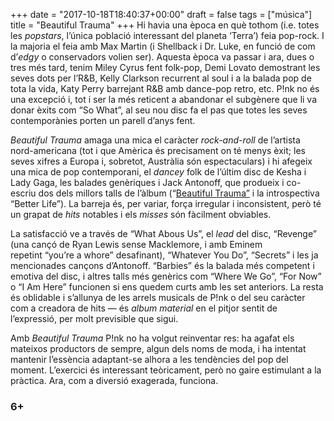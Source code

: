 +++
date = "2017-10-18T18:40:37+00:00"
draft = false
tags = ["música"]
title = "Beautiful Trauma"
+++
Hi havia una època en què tothom (i.e. totes les _popstars_, l’única població interessant del planeta ‘Terra’) feia pop-rock. I la majoria el feia amb Max Martin (i Shellback i Dr. Luke, en funció de com d’_edgy_ o conservadors volien ser). Aquesta època va passar i ara, dues o tres més tard, tenim Miley Cyrus fent folk-pop, Demi Lovato demostrant les seves dots per l’R&B, Kelly Clarkson recurrent al soul i a la balada pop de tota la vida, Katy Perry barrejant R&B amb dance-pop retro, etc. P!nk no és una excepció i, tot i ser la més reticent a abandonar el subgènere que li va donar èxits com “So What”, al seu nou disc fa el pas que totes les seves contemporànies porten un parell d’anys fent.

<!-- more -->

_Beautiful Trauma_ amaga una mica el caràcter _rock-and-roll_ de l’artista nord-americana (tot i que Amèrica és precisament on té menys èxit; les seves xifres a Europa i, sobretot, Austràlia són espectaculars) i hi afegeix una mica de pop contemporani, el _dancey_ folk de l’últim disc de Kesha i Lady Gaga, les balades genèriques i Jack Antonoff, que produeix i co-escriu dos dels millors talls de l’àlbum (“[Beautiful Trauma”](http://enricllonch.com/post/165894357189/track-review-beautiful-trauma) i la introspectiva “Better Life”). La barreja és, per variar, força irregular i inconsistent, però té un grapat de _hits_ notables i els _misses_ són fàcilment obviables. 

La satisfacció ve a través de “What Abous Us”, el _lead_ del disc, “Revenge” (una cançó de Ryan Lewis sense Macklemore, i amb Eminem repetint “you’re a whore” desafinant), “Whatever You Do”, “Secrets” i les ja mencionades cançons d’Antonoff. “Barbies” és la balada més competent i emotiva del disc, i altres talls més genèrics com “Where We Go”, “For Now” o “I Am Here” funcionen si ens quedem curts amb les set anteriors. La resta és oblidable i s’allunya de les arrels musicals de P!nk o del seu caràcter com a creadora de hits — és _album material_ en el pitjor sentit de l’expressió, per molt previsible que sigui.

Amb _Beautiful Trauma_ P!nk no ha volgut reinventar res: ha agafat els mateixos productors de sempre, algun dels noms de moda, i ha intentat mantenir l’essència adaptant-se alhora a les tendències del pop del moment. L’exercici és interessant teòricament, però no gaire estimulant a la pràctica. Ara, com a diversió exagerada, funciona.

### 6+